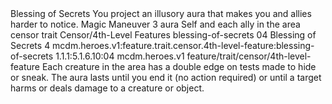 <ability>
  <name>Blessing of Secrets</name>
  <flavor>You project an illusory aura that makes you and allies harder to notice.</flavor>
  <keywords>
    <keyword>Magic</keyword>
  </keywords>
  <type>Maneuver</type>
  <distance>3 aura</distance>
  <target>Self and each ally in the area</target>
  <metadata>
    <class>censor</class>
    <feature_type>trait</feature_type>
    <file_dpath>Censor/4th-Level Features</file_dpath>
    <item_id>blessing-of-secrets</item_id>
    <item_index>04</item_index>
    <item_name>Blessing of Secrets</item_name>
    <level>4</level>
    <scc>mcdm.heroes.v1:feature.trait.censor.4th-level-feature:blessing-of-secrets</scc>
    <scdc>1.1.1:5.1.6.10:04</scdc>
    <source>mcdm.heroes.v1</source>
    <type>feature/trait/censor/4th-level-feature</type>
  </metadata>
  <effects>
    <effect type="mundane">Each creature in the area has a double edge on tests made to hide or sneak. The aura lasts until you end it (no action required) or until a target harms or deals damage to a creature or object.</effect>
  </effects>
</ability>
